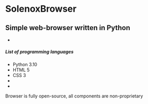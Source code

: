 # SolenoxBrowser
Simple web-browser written in Python
-
-
##### List of programming languages
- Python 3.10
- HTML 5
- CSS 3
-
-
Browser is fully open-source, all components are non-proprietary
